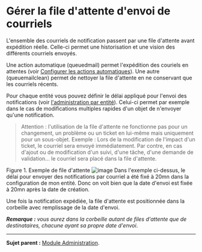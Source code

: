 Gérer la file d'attente d'envoi de courriels
============================================

L'ensemble des courriels de notification passent par une file d'attente avant expédition réelle. Celle-ci permet une historisation et une vision des différents courriels envoyés.

Une action automatique (queuedmail) permet l'expédition des couriels en attentes (voir [Configurer les actions automatiques](config_crontask.html "Les actions automatiques se configurent depuis le menu Configuration > Actions automatiques")).
Une autre (queuemailclean) permet de nettoyer la file d'attente en ne conservant que les courriels récents.

Pour chaque entité vous pouvez définir le délai appliqué pour l'envoi des notifications (voir [l'administration par entité](07_Module_Administration/04_Entités.md "Délégation de certains paramètres d'administration par entité")).
Celui-ci permet par exemple dans le cas de modifications multiples rapides d'un objet de n'envoyer qu'une notification.

> Attention : l'utilisation de la file d'attente ne fonctionne pas pour un changement, un problème ou un ticket en lui-même mais uniquement pour un sous-objet.
Exemple : 
Lors de la modification de l'impact d'un ticket, le courriel sera envoyé immédiatement.
Par contre, en cas d'ajout ou de modification d'un suivi, d'une tâche, d'une demande de validation... le courriel sera placé dans la file d'attente.

Figure 1. Exemple de file d'attente
![image](docs/image/mailqueue.png)
Dans l'exemple ci-dessus, le délai pour envoyer des notifications par courriel a été fixé à 20mn dans la configuration de mon entité.
Donc on voit bien que la date d'envoi est fixée à 20mn après la date de création.

Une fois la notification expédiée, la file d'attente est positionnée dans la corbeille avec remplissage de la date d'envoi.

***Remarque :** vous aurez dans la corbeille autant de files d'attente que de destinataires, chacune ayant sa propre date d'envoi*.

-----
**Sujet parent :** [Module Administration](07_Module_Administration/01_Module_Administration.md "Le module Administration permet d'administrer les utilisateurs, groupes, entités, profils, règles et dictionnaires et offre des outils de maintenance de l'application").